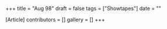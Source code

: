+++
title = "Aug 98"
draft = false
tags = ["Showtapes"]
date = ""

[Article]
contributors = []
gallery = []
+++